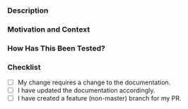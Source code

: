 <!--- Provide a general summary of your changes in the title above. -->

### Description

<!--- Describe your changes in detail -->

### Motivation and Context

<!--- Why is this change required? What problem does it solve? -->
<!--- If it fixes an open issue, please link to the issue here. -->

### How Has This Been Tested?

<!--- Please describe in detail how you tested your changes. -->
<!--- See how your change affects other areas of the code, etc. -->

### Checklist

<!--- Go over all the following points, and put an `x` in all the boxes that apply. -->
<!--- If you're unsure about any of these, don't hesitate to ask. We're here to help! -->

- [ ] My change requires a change to the documentation.
- [ ] I have updated the documentation accordingly.
- [ ] I have created a feature (non-master) branch for my PR.
